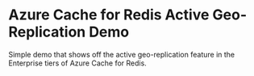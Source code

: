 # Azure Cache for Redis Active Geo-Replication Demo
Simple demo that shows off the active geo-replication feature in the Enterprise tiers of Azure Cache for Redis.
